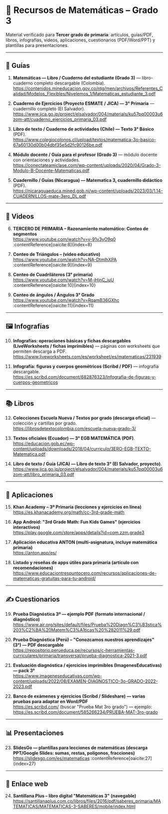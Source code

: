 # 📘 Recursos de Matemáticas – Grado 3 

Material verificado para **Tercer grado de primaria**: artículos, guías/PDF, libros, infografías, videos, aplicaciones, cuestionarios (PDF/Word/PPT) y plantillas para presentaciones.

---

## 📄 Guías 
1. **Matemáticas — Libro / Cuaderno del estudiante (Grado 3)** — libro-cuaderno completo descargable (Colombia).  
   https://contenidos.mineducacion.gov.co/ntg/men/archivos/Referentes_Calidad/Modelos_Flexibles/Nivelemos_1/Matematicas_estudiante_3.pdf 

2. **Cuaderno de Ejercicios (Proyecto ESMATE / JICA) — 3° Primaria** — cuadernillo completo (El Salvador).  
   https://www.jica.go.jp/project/elsalvador/004/materials/ku57pq00003u6zom-att/cuaderno_ejercicios_primaria_03.pdf 

3. **Libro de texto / Cuaderno de actividades (Chile) — Texto 3° Básico** (PDF).  
   https://www.colegiocolonos.cl/upload/textos/matematica-3o-basico-67a60130d00b04dbf35e5d2fc90126be.pdf 

4. **Módulo docente / Guía para el profesor (Grado 3)** — módulo docente con orientaciones y actividades.  
   https://conectateamiclase.com/wp-content/uploads/2020/04/Grado-3-Modulo-B-Docente-Matematicas.pdf 

5. **Cuadernillo / Guías (Nicaragua) — Matematica 3, cuadernillo didáctico** (PDF).  
   https://nicaraguaeduca.mined.gob.ni/wp-content/uploads/2023/03/1.14-CUADERNILLOS-mate-3ero_DL.pdf 

---

## 🎥 Videos 
6. **TERCERO DE PRIMARIA – Razonamiento matemático: Conteo de segmentos**  
   https://www.youtube.com/watch?v=v-91v3yO9q0 :contentReference[oaicite:8]{index=8}

7. **Conteo de Triángulos – (video educativo)**  
   https://www.youtube.com/watch?v=NA-DtmlhXPA :contentReference[oaicite:9]{index=9}

8. **Conteo de Cuadriláteros (3° primaria)**  
   https://www.youtube.com/watch?v=M-iHjnC_iuU :contentReference[oaicite:10]{index=10}

9. **Conteo de ángulos / Ángulos 3° Grado**  
   https://www.youtube.com/watch?v=RqamB36GXhc :contentReference[oaicite:11]{index=11}

---

## 🖼️ Infografías 
10. **Infografías: operaciones básicas y fichas descargables (LiveWorksheets / fichas imprimibles)** — páginas con worksheets que permiten descarga a PDF.  
   https://www.liveworksheets.com/es/worksheet/es/matematicas/231939  

11. **Infografía: figuras y cuerpos geométricos (Scribd / PDF)** — infografía descargable.  
   https://es.scribd.com/document/682876323/Infografia-de-figuras-y-cuerpos-geometricos 

---

## 📚 Libros 
12. **Colecciones Escuela Nueva / Textos por grado (descarga oficial)** — colección y cartillas por grado.  
   https://librosdetextocolombia.com/escuela-nueva-grado-3/ 

13. **Textos oficiales (Ecuador) — 3° EGB MATEMÁTICA (PDF)**.  
   https://educacion.gob.ec/wp-content/uploads/downloads/2018/04/curriculo/3ERO-EGB-TEXTO-Matematica.pdf 

14. **Libro de texto / Guía (JICA) — Libro de texto 3° (El Salvador, proyecto)**.  
   https://www.jica.go.jp/project/elsalvador/004/materials/ku57pq00003u6zom-att/libro_primaria_03.pdf 

---

## 📱 Aplicaciones  
15. **Khan Academy – 3º Primaria (lecciones y ejercicios en línea)**  
   https://es.khanacademy.org/math/cc-3rd-grade-math

16. **App Android: "3rd Grade Math: Fun Kids Games" (ejercicios interactivos)**  
   https://play.google.com/store/apps/details?id=com.zzm.grade3 

17. **Aplicación educativa ANTON (multi-asignatura, incluye matemática primaria)**  
   https://anton.app/es/ 

18. **Listado y reseñas de apps útiles para primaria (artículo con recomendaciones)**  
   https://www.educaciontrespuntocero.com/recursos/aplicaciones-de-matematicas-gratuitas-para-tu-android/ 

---

## ✍️ Cuestionarios 
19. **Prueba Diagnóstica 3º — ejemplo PDF (formato internacional / diagnóstico)**  
   https://www.air.org/sites/default/files/Prueba%20Diagn%C3%B3stica%203%C2%BA%20Matem%C3%A1ticas%20%282011%29.pdf 

20. **Prueba Diagnóstica (Perú) – "Conozcamos nuestros aprendizajes" (3°) — PDF descargable**  
   https://repositorio.perueduca.pe/recursos/c-herramientas-curriculares/primaria/transversal/prueba-diagnostica-2021-3.pdf 

21. **Evaluación diagnóstica / ejercicios imprimibles (ImagenesEducativas) — pack 3°**  
   https://www.imageneseducativas.com/wp-content/uploads/2022/08/EXAMEN-DIAGNOSTICO-3o-GRADO-2022-2023.pdf 

22. **Banco de exámenes y ejercicios (Scribd / Slideshare) — varias pruebas para adaptar en Word/PDF**  
   https://es.scribd.com/ (buscar "Prueba Mat 3ro grado") — ejemplo: https://es.scribd.com/document/585266234/PRUEBA-MAT-3ro-grado 

---

## 📊 Presentaciones
23. **SlidesGo — plantillas para lecciones de matemáticas (descarga PPT/Google Slides: sumas, restas, polígonos, fracciones)**  
   https://slidesgo.com/es/matematicas :contentReference[oaicite:27]{index=27}

---

## 🔗 Enlace web 
24. **Santillana Plus – libro digital "Matemáticas 3" (navegable)**  
   https://santillanaplus.com.co/libros/files/2016/pdf/saberes_primaria/MATEMATICAS/MATEMATICAS-3-SABERES/mobile/index.html 
